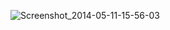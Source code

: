 
![Screenshot_2014-05-11-15-56-03](https://user-images.githubusercontent.com/60290307/73121505-46ec3a00-3fad-11ea-888f-e05e02f7072a.jpg)
